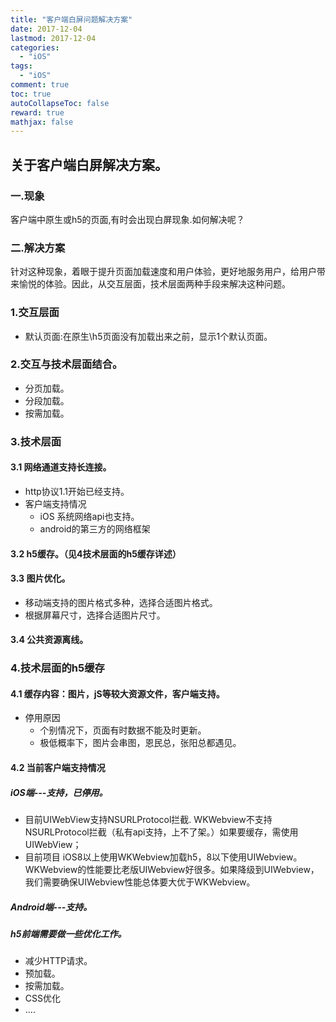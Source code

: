 ```yaml
---
title: "客户端白屏问题解决方案"
date: 2017-12-04
lastmod: 2017-12-04
categories:
  - "iOS"
tags:
  - "iOS"
comment: true
toc: true
autoCollapseToc: false
reward: true
mathjax: false
---
```


## 关于客户端白屏解决方案。

### 一.现象

客户端中原生或h5的页面,有时会出现白屏现象.如何解决呢？


### 二.解决方案

针对这种现象，着眼于提升页面加载速度和用户体验，更好地服务用户，给用户带来愉悦的体验。因此，从交互层面，技术层面两种手段来解决这种问题。
  
  
### 1.交互层面
* 默认页面:在原生\h5页面没有加载出来之前，显示1个默认页面。

### 2.交互与技术层面结合。
* 分页加载。
* 分段加载。
* 按需加载。

### 3.技术层面
#### 3.1 网络通道支持长连接。
* http协议1.1开始已经支持。
* 客户端支持情况
	* iOS 系统网络api也支持。 
	* android的第三方的网络框架

#### 3.2 h5缓存。（见4技术层面的h5缓存详述）
#### 3.3 图片优化。
* 移动端支持的图片格式多种，选择合适图片格式。
* 根据屏幕尺寸，选择合适图片尺寸。

#### 3.4 公共资源离线。

### 4.技术层面的h5缓存
#### 4.1 缓存内容：图片，jS等较大资源文件，客户端支持。
* 停用原因
	* 个别情况下，页面有时数据不能及时更新。
	*  极低概率下，图片会串图，恩民总，张阳总都遇见。 

#### 4.2 当前客户端支持情况
##### iOS端---支持，已停用。
* 目前UIWebView支持NSURLProtocol拦截. WKWebview不支持NSURLProtocol拦截（私有api支持，上不了架。）如果要缓存，需使用UIWebView；
* 目前项目 iOS8以上使用WKWebview加载h5，8以下使用UIWebview。WKWebview的性能要比老版UIWebview好很多。如果降级到UIWebview，我们需要确保UIWebview性能总体要大优于WKWebview。

##### Android端---支持。
##### h5前端需要做一些优化工作。
* 减少HTTP请求。
* 预加载。
* 按需加载。
* CSS优化
* ....

